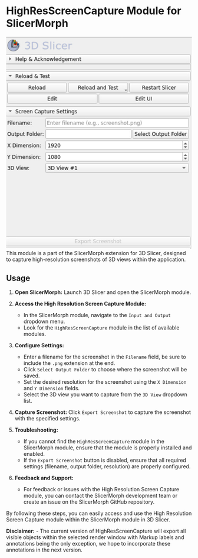 # HighResScreenCapture Module for SlicerMorph
![HRSCScreenCap.png](HRSCScreenCap.png)
This module is a part of the SlicerMorph extension for 3D Slicer, designed to capture high-resolution screenshots of 3D views within the application.

## Usage

1. **Open SlicerMorph:** Launch 3D Slicer and open the SlicerMorph module.

2. **Access the High Resolution Screen Capture Module:**
   - In the SlicerMorph module, navigate to the `Input and Output` dropdown menu.
   - Look for the `HighResScreenCapture` module in the list of available modules.

3. **Configure Settings:**
   - Enter a filename for the screenshot in the `Filename` field, be sure to include the `.png` extension at the end.
   - Click `Select Output Folder` to choose where the screenshot will be saved.
   - Set the desired resolution for the screenshot using the `X Dimension` and `Y Dimension` fields.
   - Select the 3D view you want to capture from the `3D View` dropdown list.

4. **Capture Screenshot:** Click `Export Screenshot` to capture the screenshot with the specified settings.

5. **Troubleshooting:**
   - If you cannot find the `HighResScreenCapture` module in the SlicerMorph module, ensure that the module is properly installed and enabled.
   - If the `Export Screenshot` button is disabled, ensure that all required settings (filename, output folder, resolution) are properly configured.

6. **Feedback and Support:**
   - For feedback or issues with the High Resolution Screen Capture module, you can contact the SlicerMorph development team or create an issue on the SlicerMorph GitHub repository.

By following these steps, you can easily access and use the High Resolution Screen Capture module within the SlicerMorph module in 3D Slicer.

**Disclaimer:**
    - The current version of HighResScreenCapture will export all visible objects within the selected render window with Markup labels and annotations being the only exception, we hope to incorporate these annotations in the next version.